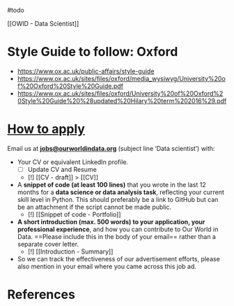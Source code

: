 #todo 

[[OWID - Data Scientist]]

# Style Guide to follow: Oxford 
- https://www.ox.ac.uk/public-affairs/style-guide
- https://www.ox.ac.uk/sites/files/oxford/media_wysiwyg/University%20of%20Oxford%20Style%20Guide.pdf
- https://www.ox.ac.uk/sites/files/oxford/University%20of%20Oxford%20Style%20Guide%20%28updated%20Hilary%20term%202016%29.pdf

# [How to apply](https://ourworldindata.org/data-scientist-2023-q1#how-to-apply)

Email us at **jobs@ourworldindata.org** (subject line ‘Data scientist’) with:

- Your CV or equivalent LinkedIn profile.
	- [ ] Update CV and Resume
	- [!] [[CV - draft]] > [[CV]]
- A **snippet of code (at least 100 lines)** that you wrote in the last 12 months for a **data science or data analysis task**, reflecting your current skill level in Python. This should preferably be a link to GitHub but can be an attachment if the script cannot be made public.
	- [!] [[Snippet of code - Portfolio]]
- **A short introduction (max. 500 words) to your application, your professional experience**, and how you can contribute to Our World in Data. ==Please include this in the body of your email== rather than a separate cover letter.
	- [!] [[Introduction - Summary]]
- So we can track the effectiveness of our advertisement efforts, please also mention in your email where you came across this job ad.

# References

